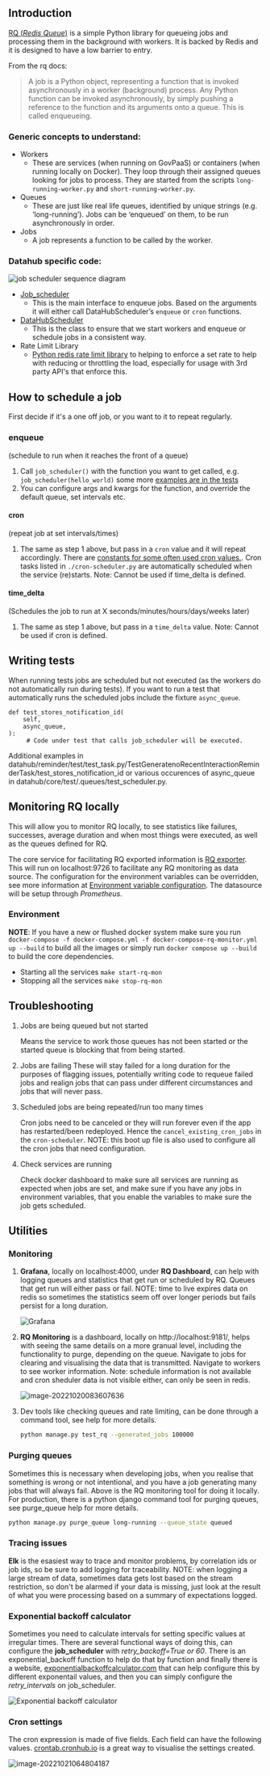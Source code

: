 ## Introduction

[RQ (_Redis Queue_)](https://python-rq.org/) is a simple Python library for queueing jobs and processing them in the background with workers. It is backed by Redis and it is designed to have a low barrier to entry.

From the rq docs:

> A job is a Python object, representing a function that is invoked asynchronously in a worker (background) process. Any Python function can be invoked asynchronously, by simply pushing a reference to the function and its arguments onto a queue. This is called enqueueing.

### Generic concepts to understand:

- Workers
  - These are services (when running on GovPaaS) or containers (when running locally on Docker). They loop through their assigned queues looking for jobs to process. They are started from the scripts `long-running-worker.py` and `short-running-worker.py`.
- Queues
  - These are just like real life queues, identified by unique strings (e.g. ‘long-running’). Jobs can be ‘enqueued’ on them, to be run asynchronously in order.
- Jobs
  - A job represents a function to be called by the worker.

### Datahub specific code:

![job scheduler sequence diagram](jobSchedulerSequence.png)

- [Job_scheduler](https://github.com/uktrade/data-hub-api/blob/main/datahub/core/queues/job_scheduler.py)
  - This is the main interface to enqueue jobs. Based on the arguments it will either call DataHubScheduler’s `enqueue` or `cron` functions.
- [DataHubScheduler](https://github.com/uktrade/data-hub-api/blob/main/datahub/core/queues/scheduler.py)
  - This is the class to ensure that we start workers and enqueue or schedule jobs in a consistent way.
- Rate Limit Library
  - [Python redis rate limit library](https://github.com/EvoluxBR/python-redis-rate-limit) to helping to enforce a set rate to help with reducing or throttling the load, especially for usage with 3rd party API's that enforce this.

## How to schedule a job

First decide if it's a one off job, or you want to it to repeat regularly.

### enqueue

(schedule to run when it reaches the front of a queue)

1. Call `job_scheduler()` with the function you want to get called, e.g. `job_scheduler(hello_world)` some more [examples are in the tests](https://github.com/uktrade/data-hub-api/blob/main/datahub/core/test/queues/test_job_scheduler.py)
1. You can configure args and kwargs for the function, and override the default queue, set intervals etc.

#### cron

(repeat job at set intervals/times)

1. The same as step 1 above, but pass in a `cron` value and it will repeat accordingly. There are [constants for some often used cron values.](https://github.com/uktrade/data-hub-api/blob/main/datahub/core/queues/cron_constants.py). Cron tasks listed in `./cron-scheduler.py` are automatically scheduled when the service (re)starts. 
Note: Cannot be used if time_delta is defined.

#### time_delta

(Schedules the job to run at X seconds/minutes/hours/days/weeks later) 
1. The same as step 1 above, but pass in a `time_delta` value. 
Note: Cannot be used if cron is defined.

## Writing tests
When running tests jobs are scheduled but not executed (as the workers do not automatically run during tests). If you want to run a test that automatically runs the scheduled jobs include the fixture `async_queue`.

    def test_stores_notification_id(
        self,
        async_queue,
    ):
         # Code under test that calls job_scheduler will be executed. 

Additional examples in datahub/reminder/test/test_task.py/TestGeneratenoRecentInteractionReminderTask/test_stores_notification_id or various occurences of async_queue in datahub/core/test/.queues/test_scheduler.py.

## Monitoring RQ locally

This will allow you to monitor RQ locally, to see statistics like failures, successes, average duration and when most things were executed, as well as the queues defined for RQ.

The core service for facilitating RQ exported information is [RQ exporter](https://github.com/mdawar/rq-exporter). This will run on localhost:9726 to facilitate any RQ monitoring as data source. The configuration for the environment variables can be overridden, see more information at [Environment variable configuration](https://github.com/mdawar/rq-exporter#configuration). The datasource will be setup through _Prometheus_.

### Environment

**NOTE**: If you have a new or flushed docker system make sure you run `docker-compose -f docker-compose.yml -f docker-compose-rq-monitor.yml up --build` to build all the images or simply run `docker compose up --build` to build the core dependencies.

- Starting all the services `make start-rq-mon`
- Stopping all the services `make stop-rq-mon`

## Troubleshooting

1. Jobs are being queued but not started

   Means the service to work those queues has not been started or the started queue is blocking that from being started.

1. Jobs are failing
   These will stay failed for a long duration for the purposes of flagging issues, potentially writing code to requeue failed jobs and realign jobs that can pass under different circumstances and jobs that will never pass.

1. Scheduled jobs are being repeated/run too many times

   Cron jobs need to be canceled or they will run forever even if the app has restarted/been redeployed. Hence the `cancel_existing_cron_jobs` in the `cron-scheduler`. NOTE: this boot up file is also used to configure all the cron jobs that need configuration.

1. Check services are running

   Check docker dashboard to make sure all services are running as expected when jobs are set, and make sure if you have any jobs in environment variables, that you enable the variables to make sure the job gets scheduled.

## Utilities

### Monitoring

1. **Grafana**, locally on localhost:4000, under **RQ Dashboard**, can help with logging queues and statistics that get run or scheduled by RQ. Queues that get run will either pass or fail. NOTE: time to live expires data on redis so sometimes the statistics seem off over longer periods but fails persist for a long duration.

   ![Grafana](./grafana.png)

1. **RQ Monitoring** is a dashboard, locally on http://localhost:9181/, helps with seeing the same details on a more granual level, including the functionality to purge, depending on the queue. Navigate to jobs for clearing and visualising the data that is transmitted. Navigate to workers to see worker information. Note: schedule information is not available and cron sheduler data is not visible either, can only be seen in redis.

   ![image-20221020083607636](./rq-monitor.png)

1. Dev tools like checking queues and rate limiting, can be done through a command tool, see help for more details.

   ```bash
   python manage.py test_rq --generated_jobs 100000
   ```

### Purging queues

Sometimes this is necessary when developing jobs, when you realise that something is wrong or not intentional, and you have a job generating many jobs that will always fail. Above is the RQ monitoring tool for doing it locally. For production, there is a python django command tool for purging queues, see purge_queue help for more details.

```bash
python manage.py purge_queue long-running --queue_state queued
```

### Tracing issues

**Elk** is the esasiest way to trace and monitor problems, by correlation ids or job ids, so be sure to add logging for traceability. NOTE: when logging a large stream of data, sometimes data gets lost based on the stream restriction, so don't be alarmed if your data is missing, just look at the result of what you were processing based on a summary of expectations logged.

### Exponential backoff calculator

Sometimes you need to calculate intervals for setting specific values at irregular times. There are several functional ways of doing this, can configure the **job_scheduler** with _retry_backoff=True or 60_. There is an exponential_backoff function to help do that by function and finally there is a website, [exponentialbackoffcalculator.com](https://exponentialbackoffcalculator.com/) that can help configure this by different exponentail values, and then you can simply configure the _retry_intervals_ on job_scheduler.

![Exponential backoff calculator](./exponential_backoff-calculator.png)

### Cron settings

The cron expression is made of five fields. Each field can have the following values. [crontab.cronhub.io](https://crontab.cronhub.io/) is a great way to visualise the settings created.

![image-20221021064804187](./cronhub.png)

